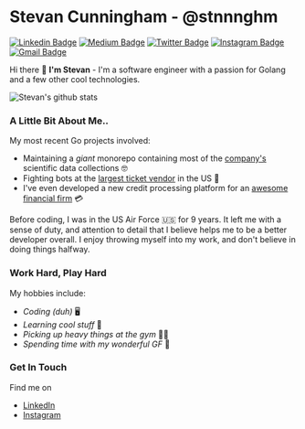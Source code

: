 # Stevan Cunningham - @stnnnghm
[![Linkedin Badge](https://img.shields.io/badge/-stevancunningham-blue?style=flat&logo=Linkedin&logoColor=white&link=https://www.linkedin.com/in/stevancunningham/)](https://www.linkedin.com/in/stevancunningham/)
[![Medium Badge](https://img.shields.io/badge/-@stnnnghm-000000?style=flat&labelColor=000000&logo=Medium&link=https://medium.com/@stnnnghm)](https://medium.com/@stnnnghm)
[![Twitter Badge](https://img.shields.io/badge/-@LORDstevan-1ca0f1?style=flat&labelColor=1ca0f1&logo=twitter&logoColor=white&link=https://twitter.com/LORDstevan)](https://twitter.com/LORDstevan)
[![Instagram Badge](https://img.shields.io/badge/-@nah.mean_jah.feel-purple?style=flat&logo=instagram&logoColor=white&link=https://instagram.com/nah.mean_jah.feel/)](https://instagram.com/nah.mean_jah.feel)
[![Gmail Badge](https://img.shields.io/badge/-stnnnghm-c14438?style=flat&logo=Gmail&logoColor=white&link=mailto:stnnnghm@gmail.com)](mailto:stnnnghm@gmail.com)
<!--[![Website Badge](https://img.shields.io/badge/-jessicalim.me-47CCCC?style=flat&logo=Google-Chrome&logoColor=white&link=https://jessicalim.me)](https://jessicalim.me) -->

Hi there :wave: **I'm Stevan** - I'm a software engineer with a passion for Golang and a few other cool technologies.

![Stevan's github stats](https://github-readme-stats.vercel.app/api?username=stnnnghm&show_icons=true&theme=cobalt)

### A Little Bit About Me..

My most recent Go projects involved: 
- Maintaining a _giant_ monorepo containing most of the [company's](https://www.bayer.com/en/) scientific data collections :nerd_face:
- Fighting bots at the [largest ticket vendor](https://www.ticketmaster.com/) in the US :robot:
- I've even developed a new credit processing platform for an [awesome financial firm](https://www.americanexpress.com/) :credit_card:

Before coding, I was in the US Air Force :us: for 9 years. It left me with a sense of duty, and attention to detail that I believe helps me to be a better developer overall. I enjoy throwing myself into my work, and don't believe in doing things halfway. 

### Work Hard, Play Hard 

My hobbies include: 
- _Coding (duh)_ :desktop_computer:
- _Learning cool stuff_ :telescope:
- _Picking up heavy things at the gym_ :weight_lifting_man:
- _Spending time with my wonderful GF_ :couple_with_heart:

### Get In Touch

Find me on 
- [LinkedIn](https://linkedin.com/in/stevancunningham)
- [Instagram](https://instagram.com/nah.mean_jah.feel) 
